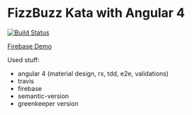 # FizzBuzz Kata with Angular 4

[![Build Status](https://travis-ci.org/jrgcubano/ng-fizzbuzz.svg?branch=master)](https://travis-ci.org/jrgcubano/ng-fizzbuzz)

[Firebase Demo](https://fizzbuzzkata.firebaseapp.com/)

Used stuff:
* angular 4 (material design, rx, tdd, e2e, validations)
* travis
* firebase
* semantic-version
* greenkeeper version


